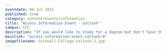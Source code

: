 ```yaml
---
eventdate: 08 Jul 2015
published: true
category: content/events/information
title: "Access Information Event - Saltash"
campus: CCS
description: "If you would like to study for a degree but don't have the qualifications you need, then an..."
mainlink: "access-information-event-saltash-0"
imagefilename: Cornwall-College-Saltash-2.jpg
---
```

